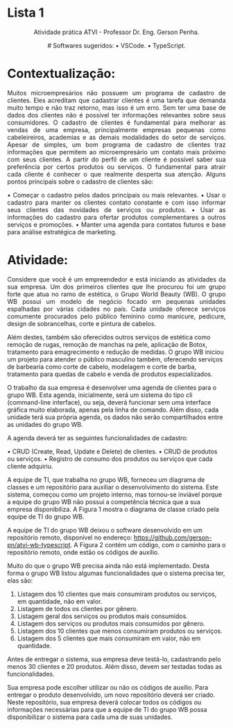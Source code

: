 # Lista 1


<p align="center">Atividade prática ATVI - Professor Dr. Eng. Gerson Penha.</p>

<p align="center">
# Softwares sugeridos:
• VSCode.
• TypeScript.
</p>


# Contextualização:

<p align="justify">Muitos microempresários não possuem um programa de cadastro de clientes. Eles acreditam que cadastrar
clientes é uma tarefa que demanda muito tempo e não traz retorno, mas isso é um erro. Sem ter uma base de dados dos clientes não é possível ter informações relevantes sobre seus consumidores. O cadastro de clientes é fundamental para melhorar as vendas de uma empresa, principalmente empresas
pequenas como cabeleireiros, academias e as demais modalidades do setor de serviços. Apesar de simples, um bom programa de cadastro de clientes traz informações que permitem ao microempresário um contato mais próximo com seus clientes. A partir do perfil de um cliente é possível saber sua preferência por certos produtos ou serviços. O fundamental para atrair cada cliente é conhecer o que realmente desperta sua atenção. Alguns pontos
principais sobre o cadastro de clientes são:</p>

<p align="justify">
• Começar o cadastro pelos dados principais ou mais relevantes.
• Usar o cadastro para manter os clientes contato constante e com isso informar seus clientes das
novidades de serviços ou produtos.
• Usar as informações do cadastro para ofertar produtos complementares a outros serviços e
promoções.
• Manter uma agenda para contatos futuros e base para análise estratégica de marketing.
</p>

# Atividade:
<p align="justify">
Considere que você é um empreendedor e está iniciando as atividades da sua empresa. Um dos primeiros
clientes que lhe procurou foi um grupo forte que atua no ramo de estética, o Grupo World Beauty (WB).
O grupo WB possui um modelo de negócio focado em pequenas unidades espalhadas por várias cidades no
país. Cada unidade oferece serviços comumente procurados pelo público feminino como manicure, pedicure,
design de sobrancelhas, corte e pintura de cabelos.

Além destes, também são oferecidos outros serviços de estética como remoção de rugas, remoção de
manchas na pele, aplicação de Botox, tratamento para emagrecimento e redução de medidas.
O grupo WB iniciou um projeto para atender o público masculino também, oferecendo serviços de barbearia
como corte de cabelo, modelagem e corte de barba, tratamento para quedas de cabelo e venda de produtos
especializados.

O trabalho da sua empresa é desenvolver uma agenda de clientes para o grupo WB. Esta agenda, inicialmente,
será um sistema do tipo cli (command-line interface), ou seja, deverá funcionar sem uma interface gráfica
muito elaborada, apenas pela linha de comando. Além disso, cada unidade terá sua própria agenda, os dados
não serão compartilhados entre as unidades do grupo WB.

A agenda deverá ter as seguintes funcionalidades de cadastro:

• CRUD (Create, Read, Update e Delete) de clientes.
• CRUD de produtos ou serviços.
• Registro de consumo dos produtos ou serviços que cada cliente adquiriu.

A equipe de TI, que trabalha no grupo WB, forneceu um diagrama de classes e um repositório para auxiliar o
desenvolvimento do sistema. Este sistema, começou como um projeto interno, mas tornou-se inviável porque
a equipe do grupo WB não possui a competência técnica que a sua empresa disponibiliza. A Figura 1 mostra o
diagrama de classe criado pela equipe de TI do grupo WB.

A equipe de TI do grupo WB deixou o software desenvolvido em um repositório remoto, disponível no
endereço: https://github.com/gerson-pn/atvi-wb-typescript. A Figura 2 contém um código, com o caminho
para o repositório remoto, onde estão os códigos de auxílio.

Muito do que o grupo WB precisa ainda não está implementado. Desta forma o grupo WB listou algumas
funcionalidades que o sistema precisa ter, elas são:

1. Listagem dos 10 clientes que mais consumiram produtos ou serviços, em quantidade, não em valor.
2. Listagem de todos os clientes por gênero.
3. Listagem geral dos serviços ou produtos mais consumidos.
4. Listagem dos serviços ou produtos mais consumidos por gênero.
5. Listagem dos 10 clientes que menos consumiram produtos ou serviços.
6. Listagem dos 5 clientes que mais consumiram em valor, não em quantidade.

Antes de entregar o sistema, sua empresa deve testá-lo, cadastrando pelo menos 30 clientes e 20 produtos.
Além disso, devem ser testadas todas as funcionalidades.

Sua empresa pode escolher utilizar ou não os códigos de auxílio. Para entregar o produto desenvolvido, um
novo repositório deverá ser criado. Neste repositório, sua empresa deverá colocar todos os códigos ou
informações necessárias para que a equipe de TI do grupo WB possa disponibilizar o sistema para cada uma
de suas unidades.
</p>

